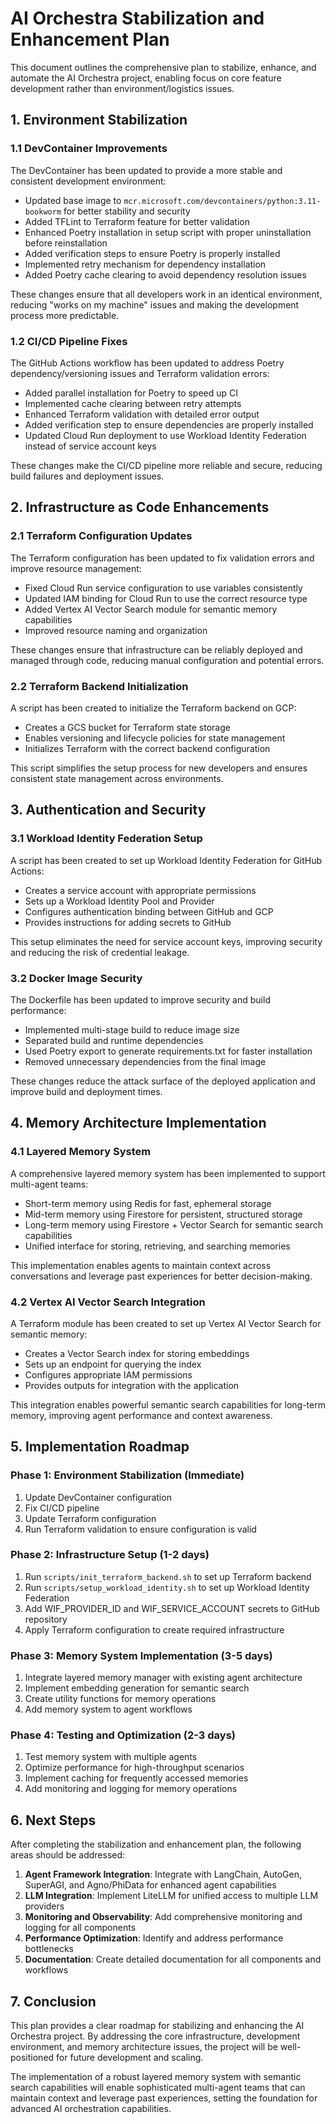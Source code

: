 # AI Orchestra Stabilization and Enhancement Plan

This document outlines the comprehensive plan to stabilize, enhance, and automate the AI Orchestra project, enabling focus on core feature development rather than environment/logistics issues.

## 1. Environment Stabilization

### 1.1 DevContainer Improvements

The DevContainer has been updated to provide a more stable and consistent development environment:

- Updated base image to `mcr.microsoft.com/devcontainers/python:3.11-bookworm` for better stability and security
- Added TFLint to Terraform feature for better validation
- Enhanced Poetry installation in setup script with proper uninstallation before reinstallation
- Added verification steps to ensure Poetry is properly installed
- Implemented retry mechanism for dependency installation
- Added Poetry cache clearing to avoid dependency resolution issues

These changes ensure that all developers work in an identical environment, reducing "works on my machine" issues and making the development process more predictable.

### 1.2 CI/CD Pipeline Fixes

The GitHub Actions workflow has been updated to address Poetry dependency/versioning issues and Terraform validation errors:

- Added parallel installation for Poetry to speed up CI
- Implemented cache clearing between retry attempts
- Enhanced Terraform validation with detailed error output
- Added verification step to ensure dependencies are properly installed
- Updated Cloud Run deployment to use Workload Identity Federation instead of service account keys

These changes make the CI/CD pipeline more reliable and secure, reducing build failures and deployment issues.

## 2. Infrastructure as Code Enhancements

### 2.1 Terraform Configuration Updates

The Terraform configuration has been updated to fix validation errors and improve resource management:

- Fixed Cloud Run service configuration to use variables consistently
- Updated IAM binding for Cloud Run to use the correct resource type
- Added Vertex AI Vector Search module for semantic memory capabilities
- Improved resource naming and organization

These changes ensure that infrastructure can be reliably deployed and managed through code, reducing manual configuration and potential errors.

### 2.2 Terraform Backend Initialization

A script has been created to initialize the Terraform backend on GCP:

- Creates a GCS bucket for Terraform state storage
- Enables versioning and lifecycle policies for state management
- Initializes Terraform with the correct backend configuration

This script simplifies the setup process for new developers and ensures consistent state management across environments.

## 3. Authentication and Security

### 3.1 Workload Identity Federation Setup

A script has been created to set up Workload Identity Federation for GitHub Actions:

- Creates a service account with appropriate permissions
- Sets up a Workload Identity Pool and Provider
- Configures authentication binding between GitHub and GCP
- Provides instructions for adding secrets to GitHub

This setup eliminates the need for service account keys, improving security and reducing the risk of credential leakage.

### 3.2 Docker Image Security

The Dockerfile has been updated to improve security and build performance:

- Implemented multi-stage build to reduce image size
- Separated build and runtime dependencies
- Used Poetry export to generate requirements.txt for faster installation
- Removed unnecessary dependencies from the final image

These changes reduce the attack surface of the deployed application and improve build and deployment times.

## 4. Memory Architecture Implementation

### 4.1 Layered Memory System

A comprehensive layered memory system has been implemented to support multi-agent teams:

- Short-term memory using Redis for fast, ephemeral storage
- Mid-term memory using Firestore for persistent, structured storage
- Long-term memory using Firestore + Vector Search for semantic search capabilities
- Unified interface for storing, retrieving, and searching memories

This implementation enables agents to maintain context across conversations and leverage past experiences for better decision-making.

### 4.2 Vertex AI Vector Search Integration

A Terraform module has been created to set up Vertex AI Vector Search for semantic memory:

- Creates a Vector Search index for storing embeddings
- Sets up an endpoint for querying the index
- Configures appropriate IAM permissions
- Provides outputs for integration with the application

This integration enables powerful semantic search capabilities for long-term memory, improving agent performance and context awareness.

## 5. Implementation Roadmap

### Phase 1: Environment Stabilization (Immediate)

1. Update DevContainer configuration
2. Fix CI/CD pipeline
3. Update Terraform configuration
4. Run Terraform validation to ensure configuration is valid

### Phase 2: Infrastructure Setup (1-2 days)

1. Run `scripts/init_terraform_backend.sh` to set up Terraform backend
2. Run `scripts/setup_workload_identity.sh` to set up Workload Identity Federation
3. Add WIF_PROVIDER_ID and WIF_SERVICE_ACCOUNT secrets to GitHub repository
4. Apply Terraform configuration to create required infrastructure

### Phase 3: Memory System Implementation (3-5 days)

1. Integrate layered memory manager with existing agent architecture
2. Implement embedding generation for semantic search
3. Create utility functions for memory operations
4. Add memory system to agent workflows

### Phase 4: Testing and Optimization (2-3 days)

1. Test memory system with multiple agents
2. Optimize performance for high-throughput scenarios
3. Implement caching for frequently accessed memories
4. Add monitoring and logging for memory operations

## 6. Next Steps

After completing the stabilization and enhancement plan, the following areas should be addressed:

1. **Agent Framework Integration**: Integrate with LangChain, AutoGen, SuperAGI, and Agno/PhiData for enhanced agent capabilities
2. **LLM Integration**: Implement LiteLLM for unified access to multiple LLM providers
3. **Monitoring and Observability**: Add comprehensive monitoring and logging for all components
4. **Performance Optimization**: Identify and address performance bottlenecks
5. **Documentation**: Create detailed documentation for all components and workflows

## 7. Conclusion

This plan provides a clear roadmap for stabilizing and enhancing the AI Orchestra project. By addressing the core infrastructure, development environment, and memory architecture issues, the project will be well-positioned for future development and scaling.

The implementation of a robust layered memory system with semantic search capabilities will enable sophisticated multi-agent teams that can maintain context and leverage past experiences, setting the foundation for advanced AI orchestration capabilities.
